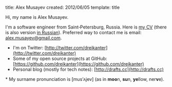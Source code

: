 title: Alex Musayev
created: 2012/06/05
template: title

Hi, my name is Alex Musayev.

I'm a software engineer from Saint&#8209;Petersburg, Russia. Here is [my CV](/alexm-cv-en.pdf) (there is also version [in&nbsp;Russian](/alexm-cv-ru.pdf)). Preferred way to contact me is email: [alex.musayev@gmail.com](mailto:alex.musayev@gmail.com).

* I'm on Twitter: [http://twitter.com/dreikanter](http://twitter.com/dreikanter)
* Some of my open source projects at GitHub: [https://github.com/dreikanter](https://github.com/dreikanter)
* Personal blog (mostly for tech notes): [http://drafts.cc](http://drafts.cc)

<span class="text-muted">* My surname pronunciation is \[mus'&#652;jev\] (as in **moo**n, **su**n, **ye**llow, ner**v**e).</span>
